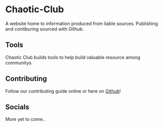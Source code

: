 # Chaotic-Club
A website home to information produced from liable sources. 
Publishing and contiburing sourced with Github.

## Tools
Chaotic Club builds tools to help build valuable resource among communitys.

## Contributing
Follow our contributing guide online or here on [Github](CONTRIBUTING.md)!

## Socials
More yet to come..

